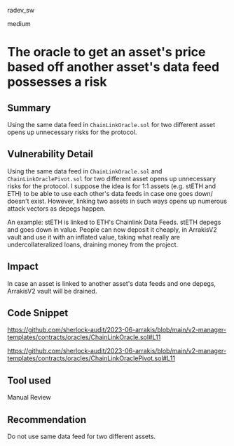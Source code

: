 radev_sw

medium

# The oracle to get an asset's price based off another asset's data feed possesses a risk

## Summary
Using the same data feed in `ChainLinkOracle.sol` for two different asset opens up unnecessary risks for the protocol.

## Vulnerability Detail
Using the same data feed in `ChainLinkOracle.sol` and `ChainLinkOraclePivot.sol` for two different asset opens up unnecessary risks for the protocol. I suppose the idea is for 1:1 assets (e.g. stETH and ETH) to be able to use each other's data feeds in case one goes down/ doesn't exist. However, linking two assets in such ways opens up numerous attack vectors as depegs happen.

An example: 
stETH is linked to ETH's Chainlink Data Feeds. stETH depegs and goes down in value. People can now deposit it cheaply, in ArrakisV2 vault and use it with an inflated value, taking what really are undercollateralized loans, draining money from the project.

## Impact
In case an asset is linked to another asset's data feeds and one depegs, ArrakisV2 vault will be drained.

## Code Snippet
https://github.com/sherlock-audit/2023-06-arrakis/blob/main/v2-manager-templates/contracts/oracles/ChainLinkOracle.sol#L11

https://github.com/sherlock-audit/2023-06-arrakis/blob/main/v2-manager-templates/contracts/oracles/ChainLinkOraclePivot.sol#L11

## Tool used
Manual Review

## Recommendation
Do not use same data feed for two different assets.